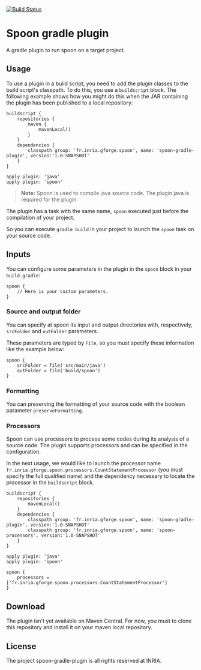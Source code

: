 [![Build Status](https://travis-ci.org/SpoonLabs/spoon-gradle-plugin.svg?branch=master)](https://travis-ci.org/SpoonLabs/spoon-gradle-plugin)

# Spoon gradle plugin

A gradle plugin to run spoon on a target project.

## Usage

To use a plugin in a build script, you need to add the plugin classes to the build script's classpath.
To do this, you use a `buildscript` block. The following example shows how you might do this when
the JAR containing the plugin has been published to a local repository:

```
buildscript {
    repositories {
        maven {
            mavenLocal()
        }
    }
    dependencies {
        classpath group: 'fr.inria.gforge.spoon', name: 'spoon-gradle-plugin', version:'1.0-SNAPSHOT'
    }
}

apply plugin: 'java'
apply plugin: 'spoon'
```

> **Note:** Spoon is used to compile java source code. The plugin java is required for the plugin.

The plugin has a task with the same name, `spoon` executed just before the compilation of your project.

So you can execute `gradle build` in your project to launch the `spoon` task on your source code.

## Inputs

You can configure some parameters in the plugin in the `spoon` block in your `build.gradle`:

```
spoon {
    // Here is your custom parameters.
}
```

### Source and output folder

You can specify at spoon its input and output directories with, respectively, `srcFolder` and `outFolder` parameters.

These parameters are typed by `File`, so you must specify these information like the example below:

```
spoon {
    srcFolder = file('src/main/java')
    outFolder = file('build/spoon')
}
```

### Formatting

You can preserving the formatting of your source code with the boolean parameter `preserveFormatting`.

### Processors

Spoon can use processors to process some codes during its analysis of a source code. The plugin supports processors and can be specified in the configuration.

In the next usage, we would like to launch the processor name `fr.inria.gforge.spoon.processors.CountStatementProcessor` (you must specify the full qualified name) and the dependency necessary to locate the processor in the `buildscript` block.

```
buildscript {
    repositories {
        mavenLocal()
    }
    dependencies {
        classpath group: 'fr.inria.gforge.spoon', name: 'spoon-gradle-plugin', version:'1.0-SNAPSHOT'
        classpath group: 'fr.inria.gforge.spoon', name: 'spoon-processors', version:'1.0-SNAPSHOT'
    }
}

apply plugin: 'java'
apply plugin: 'spoon'

spoon {
    processors = ['fr.inria.gforge.spoon.processors.CountStatementProcessor']
}
```

## Download

The plugin isn't yet available on Maven Central. For now, you must to clone this repository and install it on your maven local repository.

## License

The project spoon-gradle-plugin is all rights reserved at INRIA.